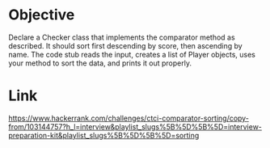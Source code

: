 # Objective
Declare a Checker class that implements the comparator method as described. It should sort first descending by score, then ascending by name. The code stub reads the input, creates a list of Player objects, uses your method to sort the data, and prints it out properly.

# Link
https://www.hackerrank.com/challenges/ctci-comparator-sorting/copy-from/103144757?h_l=interview&playlist_slugs%5B%5D%5B%5D=interview-preparation-kit&playlist_slugs%5B%5D%5B%5D=sorting